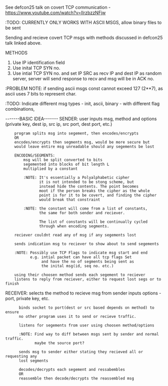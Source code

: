 See defcon25 talk on covert TCP communication - https://www.youtube.com/watch?v=IIrzbzzNFjw

:TODO: CURRENTLY ONLY WORKS WITH ASCII MSGS,
       allow binary files to be sent

Sending and recieve covert TCP msgs with methods discussed in defcon25 talk linked
above.

METHODS
1. Use IP identification field
2. Use inital TCP SYN no.
3. Use intial TCP SYN no. and set IP SRC as recv IP and dest IP as random
   server, server will send response to recv and msg will be in
   ACK no.

 :PROBLEM NOTE: if sending ascii msgs const cannot exceed 127 (2**7), as
                ascii uses 7 bits to represent char.

:TODO: Indicate different msg types - init, ascii, binary - with different flag combinations,

-------BASIC IDEA-------
SENDER: user inputs msg, method and options (private key, dest ip, src ip, src port, dest port, etc.)

        program splits msg into segement, then encodes/encrypts
        OR
        encodes/encrypts then segments msg, would be more secure but
        would leave entire msg unreadable should any segements be lost

        ENCODING/SEGMENTS:
            msg will be split converted to bits
            segemented into blocks of bit length L
            multiplied by a constant

            :NOTE: It's essentially a Polyalphabetic cipher
                   it is not intended to be stong scheme, but
                   instead hide the contents. The point becomes
                   moot if the person breaks the cipher as the whole
                   point is for it to be covert, and finding the cipher
                   would break that constraint

            :NOTE: the constant will come from a list of constants,
                   the same for both sender and reciever.

                   The list of constants will be continually cycled
                   through when encoding segments.

        reciever couldnt read any of msg if any segements lost

        sends indication msg to reciever to show about to send segements

        :NOTE: Possibly use TCP Flags to indicate msg start and end
               e.g. intial packet can have all tcp flags Set
                    and have the no of segments being sent as
                    the inital msg(id, seq no. etc.)

        using their choosen method sends each segement to reciever
        listens to reply from reciever, either to request lost segs or to finish

RECEIVER: selects the method to recieve msg from sender
          inputs options - port, private key, etc.

          binds socket to port(dest or src based depends on method) to ensure
          no other program uses it to send or recieve traffic.

          listens for segements from user using choosen method/options

          :NOTE: Find way to diff between msgs sent by sender and normal traffic.
                 maybe the source port?

          sends msg to sender either stating they recieved all or requesting any
          lost segments

          decodes/decrypts each segement and ressabembles
          OR
          reassemble then decode/decrypts the reassembled msg
